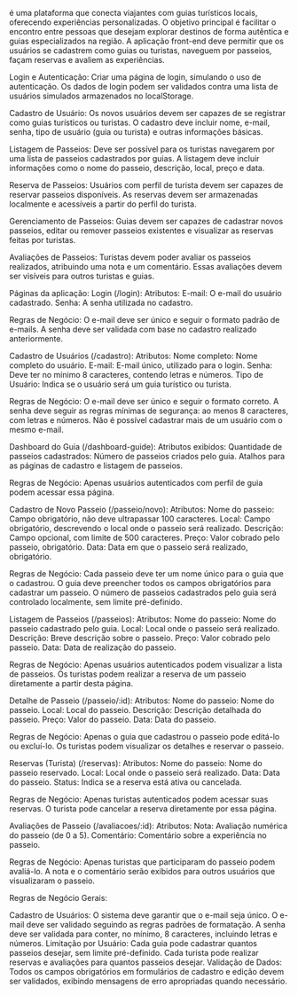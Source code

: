 é uma plataforma que conecta viajantes com guias turísticos locais, oferecendo experiências personalizadas. O objetivo principal é facilitar o encontro entre pessoas que desejam explorar destinos de forma autêntica e guias especializados na região. A aplicação front-end deve permitir que os usuários se cadastrem como guias ou turistas, naveguem por passeios, façam reservas e avaliem as experiências.

Login e Autenticação:
Criar uma página de login, simulando o uso de autenticação. Os dados de login podem ser validados contra uma lista de usuários simulados armazenados no localStorage.

Cadastro de Usuário:
Os novos usuários devem ser capazes de se registrar como guias turísticos ou turistas. O cadastro deve incluir nome, e-mail, senha, tipo de usuário (guia ou turista) e outras informações básicas.

Listagem de Passeios:
Deve ser possível para os turistas navegarem por uma lista de passeios cadastrados por guias. A listagem deve incluir informações como o nome do passeio, descrição, local, preço e data.

Reserva de Passeios:
Usuários com perfil de turista devem ser capazes de reservar passeios disponíveis. As reservas devem ser armazenadas localmente e acessíveis a partir do perfil do turista.

Gerenciamento de Passeios:
Guias devem ser capazes de cadastrar novos passeios, editar ou remover passeios existentes e visualizar as reservas feitas por turistas.

Avaliações de Passeios:
Turistas devem poder avaliar os passeios realizados, atribuindo uma nota e um comentário. Essas avaliações devem ser visíveis para outros turistas e guias.

Páginas da aplicação:
Login (/login):
Atributos:
E-mail: O e-mail do usuário cadastrado.
Senha: A senha utilizada no cadastro.

Regras de Negócio:
O e-mail deve ser único e seguir o formato padrão de e-mails.
A senha deve ser validada com base no cadastro realizado anteriormente.

Cadastro de Usuários (/cadastro):
Atributos:
Nome completo: Nome completo do usuário.
E-mail: E-mail único, utilizado para o login.
Senha: Deve ter no mínimo 8 caracteres, contendo letras e números.
Tipo de Usuário: Indica se o usuário será um guia turístico ou turista.

Regras de Negócio:
O e-mail deve ser único e seguir o formato correto.
A senha deve seguir as regras mínimas de segurança: ao menos 8 caracteres, com letras e números.
Não é possível cadastrar mais de um usuário com o mesmo e-mail.

Dashboard do Guia (/dashboard-guide):
Atributos exibidos:
Quantidade de passeios cadastrados: Número de passeios criados pelo guia.
Atalhos para as páginas de cadastro e listagem de passeios.

Regras de Negócio:
Apenas usuários autenticados com perfil de guia podem acessar essa página.

Cadastro de Novo Passeio (/passeio/novo):
Atributos:
Nome do passeio: Campo obrigatório, não deve ultrapassar 100 caracteres.
Local: Campo obrigatório, descrevendo o local onde o passeio será realizado.
Descrição: Campo opcional, com limite de 500 caracteres.
Preço: Valor cobrado pelo passeio, obrigatório.
Data: Data em que o passeio será realizado, obrigatório.

Regras de Negócio:
Cada passeio deve ter um nome único para o guia que o cadastrou.
O guia deve preencher todos os campos obrigatórios para cadastrar um passeio.
O número de passeios cadastrados pelo guia será controlado localmente, sem limite pré-definido.

Listagem de Passeios (/passeios):
Atributos:
Nome do passeio: Nome do passeio cadastrado pelo guia.
Local: Local onde o passeio será realizado.
Descrição: Breve descrição sobre o passeio.
Preço: Valor cobrado pelo passeio.
Data: Data de realização do passeio.

Regras de Negócio:
Apenas usuários autenticados podem visualizar a lista de passeios.
Os turistas podem realizar a reserva de um passeio diretamente a partir desta página.

Detalhe de Passeio (/passeio/:id):
Atributos:
Nome do passeio: Nome do passeio.
Local: Local do passeio.
Descrição: Descrição detalhada do passeio.
Preço: Valor do passeio.
Data: Data do passeio.

Regras de Negócio:
Apenas o guia que cadastrou o passeio pode editá-lo ou excluí-lo.
Os turistas podem visualizar os detalhes e reservar o passeio.

Reservas (Turista) (/reservas):
Atributos:
Nome do passeio: Nome do passeio reservado.
Local: Local onde o passeio será realizado.
Data: Data do passeio.
Status: Indica se a reserva está ativa ou cancelada.

Regras de Negócio:
Apenas turistas autenticados podem acessar suas reservas.
O turista pode cancelar a reserva diretamente por essa página.

Avaliações de Passeio (/avaliacoes/:id):
Atributos:
Nota: Avaliação numérica do passeio (de 0 a 5).
Comentário: Comentário sobre a experiência no passeio.

Regras de Negócio:
Apenas turistas que participaram do passeio podem avaliá-lo.
A nota e o comentário serão exibidos para outros usuários que visualizaram o passeio.

Regras de Negócio Gerais:

Cadastro de Usuários:
O sistema deve garantir que o e-mail seja único.
O e-mail deve ser validado seguindo as regras padrões de formatação.
A senha deve ser validada para conter, no mínimo, 8 caracteres, incluindo letras e números.
Limitação por Usuário:
Cada guia pode cadastrar quantos passeios desejar, sem limite pré-definido.
Cada turista pode realizar reservas e avaliações para quantos passeios desejar.
Validação de Dados:
Todos os campos obrigatórios em formulários de cadastro e edição devem ser validados, exibindo mensagens de erro apropriadas quando necessário.

